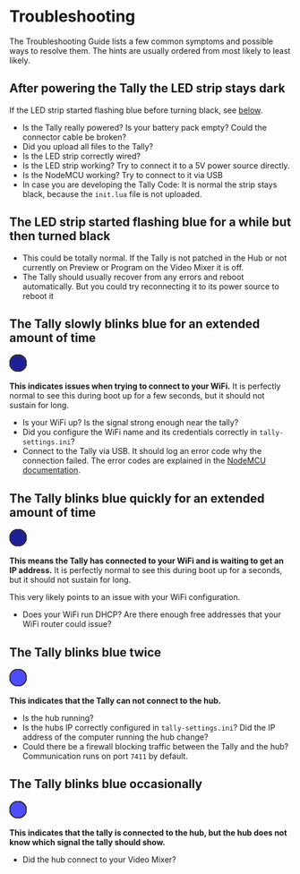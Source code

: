 # Troubleshooting

The Troubleshooting Guide lists a few common symptoms and possible ways to resolve them.
The hints are usually ordered from most likely to least likely.

## After powering the Tally the LED strip stays dark

If the LED strip started flashing blue before turning black, see [below](#the-led-strip-started-flashing-blue-for-a-while-but-then-turned-black).

* Is the Tally really powered? Is your battery pack empty? Could the connector cable be broken?
* Did you upload all files to the Tally?
* Is the LED strip correctly wired?
* Is the LED strip working? Try to connect it to a 5V power source directly.
* Is the NodeMCU working? Try to connect to it via USB
* In case you are developing the Tally Code: It is normal the strip stays black, because the
  `init.lua` file is not uploaded.

## The LED strip started flashing blue for a while but then turned black

* This could be totally normal. If the Tally is not patched in the Hub or not currently on
  Preview or Program on the Video Mixer it is off.
* The Tally should usually recover from any errors and reboot automatically. But you could
  try reconnecting it to its power source to reboot it

## The Tally slowly blinks blue for an extended amount of time

![](images/blink-wait-for-wifi.gif) 

**This indicates issues when trying to connect to your WiFi.** It is perfectly normal to see
this during boot up for a few seconds, but it should not sustain for long.

* Is your WiFi up? Is the signal strong enough near the tally?
* Did you configure the WiFi name and its credentials correctly in `tally-settings.ini`?
* Connect to the Tally via USB. It should log an error code why the connection failed.
  The error codes are explained in the [NodeMCU documentation](https://nodemcu.readthedocs.io/en/master/modules/wifi/#wifieventmonreason).

## The Tally blinks blue quickly for an extended amount of time

![](images/blink-wait-for-ip.gif) 

**This means the Tally has connected to your WiFi and is waiting to get an IP address.**
It is perfectly normal to see this during boot up for a seconds, but it should not
sustain for long.

This very likely points to an issue with your WiFi configuration.

* Does your WiFi run DHCP? Are there enough free addresses that your WiFi router could issue?

## The Tally blinks blue twice

![](images/blink-wait-for-server.gif)

**This indicates that the Tally can not connect to the hub.**

* Is the hub running? 
* Is the hubs IP correctly configured in `tally-settings.ini`? Did the IP address of the computer
  running the hub change?
* Could there be a firewall blocking traffic between the Tally and the hub? Communication runs on port `7411` by default.

## The Tally blinks blue occasionally

![quick blue blinking](images/blink-unknown.gif)

**This indicates that the tally is connected to the hub, but the hub does not know
which signal the tally should show.**

* Did the hub connect to your Video Mixer?
